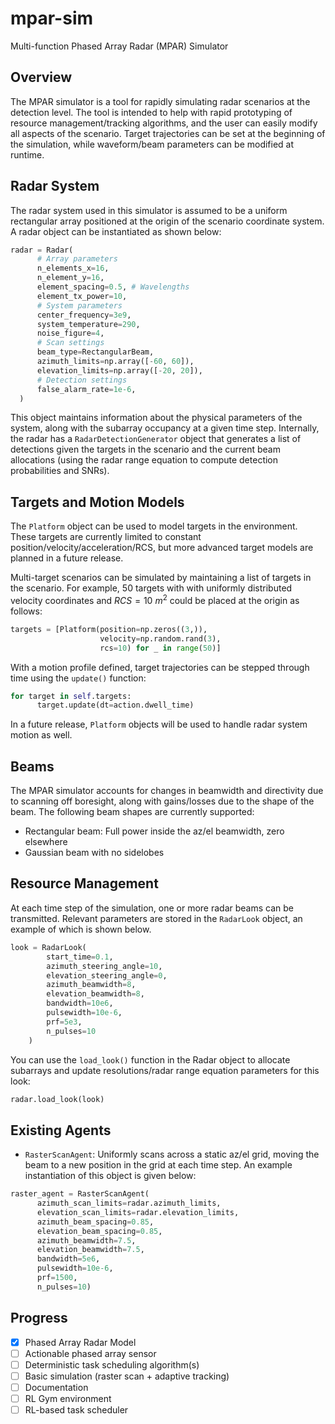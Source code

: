 # mpar-sim

Multi-function Phased Array Radar (MPAR) Simulator

## Overview

The MPAR simulator is a tool for rapidly simulating radar scenarios at the detection level.
The tool is intended to help with rapid prototyping of resource management/tracking algorithms, and the user can
easily modify all aspects of the scenario. Target trajectories can be set at the beginning of the simulation, while waveform/beam parameters can be modified at runtime.

## Radar System

The radar system used in this simulator is assumed to be a uniform rectangular array positioned at the origin of the scenario coordinate system. A radar object can be instantiated as shown below:

```python
radar = Radar(
      # Array parameters
      n_elements_x=16,
      n_element_y=16,
      element_spacing=0.5, # Wavelengths
      element_tx_power=10,
      # System parameters
      center_frequency=3e9,
      system_temperature=290,
      noise_figure=4,
      # Scan settings
      beam_type=RectangularBeam,
      azimuth_limits=np.array([-60, 60]),
      elevation_limits=np.array([-20, 20]),
      # Detection settings
      false_alarm_rate=1e-6,
  )
```

This object maintains information about the physical parameters of the system, along with the subarray occupancy at a given time step. Internally, the radar has a ```RadarDetectionGenerator``` object that generates a list of detections given the targets in the scenario and the current beam allocations (using the radar range equation to compute detection probabilities and SNRs).

## Targets and Motion Models

The ```Platform``` object can be used to model targets in the environment. These targets are currently limited to constant position/velocity/acceleration/RCS, but more advanced target models are planned in a future release.

Multi-target scenarios can be simulated by maintaining a list of targets in the scenario. For example, 50 targets with with uniformly distributed velocity coordinates and $RCS = 10\ m^2$ could be placed at the origin as follows:

```python
targets = [Platform(position=np.zeros((3,)),
                    velocity=np.random.rand(3), 
                    rcs=10) for _ in range(50)]
```

With a motion profile defined, target trajectories can be stepped through time using the ```update()``` function:

```python
for target in self.targets:
      target.update(dt=action.dwell_time)
```

In a future release, ```Platform``` objects will be used to handle radar system motion as well.

## Beams

The MPAR simulator accounts for changes in beamwidth and directivity due to scanning off boresight, along with gains/losses due to the shape of the beam. The following beam shapes are currently supported:

- Rectangular beam: Full power inside the az/el beamwidth, zero elsewhere
- Gaussian beam with no sidelobes

## Resource Management

At each time step of the simulation, one or more radar beams can be transmitted. Relevant parameters are stored in the ```RadarLook``` object, an example of which is shown below.

```python
look = RadarLook(
        start_time=0.1,
        azimuth_steering_angle=10,
        elevation_steering_angle=0,
        azimuth_beamwidth=8,
        elevation_beamwidth=8,
        bandwidth=10e6,
        pulsewidth=10e-6,
        prf=5e3,
        n_pulses=10
    )
```

You can use the ```load_look()``` function in the Radar object to allocate subarrays and update resolutions/radar range equation parameters for this look:

```python
radar.load_look(look)
```

## Existing Agents

- ```RasterScanAgent```: Uniformly scans across a static az/el grid, moving the beam to a new position in the grid at each time step. An example instantiation of this object is given below:

```python
raster_agent = RasterScanAgent(
      azimuth_scan_limits=radar.azimuth_limits,
      elevation_scan_limits=radar.elevation_limits,
      azimuth_beam_spacing=0.85,
      elevation_beam_spacing=0.85,
      azimuth_beamwidth=7.5,
      elevation_beamwidth=7.5,
      bandwidth=5e6,
      pulsewidth=10e-6,
      prf=1500,
      n_pulses=10)
```

## Progress

- [x] Phased Array Radar Model
- [ ] Actionable phased array sensor
- [ ] Deterministic task scheduling algorithm(s)
- [ ] Basic simulation (raster scan + adaptive tracking)
- [ ] Documentation
- [ ] RL Gym environment
- [ ] RL-based task scheduler
